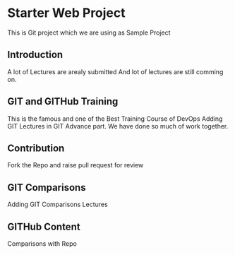 # Starter Web Project

This is Git project which we are using as Sample Project

## Introduction
A lot of Lectures are arealy submitted
And lot of lectures are still comming on.

## GIT and GITHub Training
This is the famous and one of the Best Training Course of DevOps
Adding GIT Lectures in GIT Advance part.  We have done so much of work together.

## Contribution
Fork the Repo and raise pull request for review
## GIT Comparisons
Adding GIT Comparisons Lectures

## GITHub Content
Comparisons with Repo
